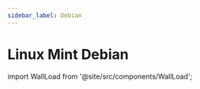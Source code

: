 ```yaml
---
sidebar_label: Debian
---
```

# Linux Mint Debian
import WallLoad from '@site/src/components/WallLoad';

<WallLoad api="https://raw.githubusercontent.com/AloneER0/DistroWallpapers/main/LinuxMint/Debian/Debian"/>